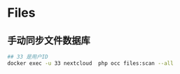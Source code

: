# Files

## 手动同步文件数据库

``` bash
## 33 是用户ID
docker exec -u 33 nextcloud  php occ files:scan --all 
```